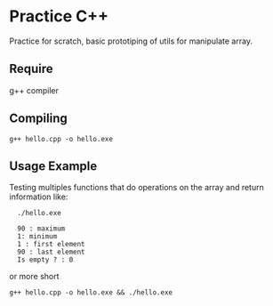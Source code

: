 # Practice C++
Practice for scratch, basic prototiping of utils for manipulate array. 
## Require 
 g++ compiler 
 
## Compiling 
`g++ hello.cpp -o hello.exe`

##  Usage Example
Testing multiples functions that do operations on the array and return information like:
```
  ./hello.exe
  
  90 : maximum
  1: minimum
  1 : first element
  90 : last element
  Is empty ? : 0

```
or more short 


`g++ hello.cpp -o hello.exe && ./hello.exe`
